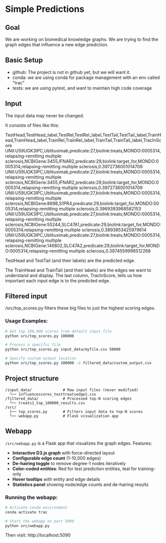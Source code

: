 # Simple Predictions

## Goal

We are working on biomedical knowledge graphs.  We are trying to find the graph edges that influence a new edge prediction.

## Basic Setup

* github: The project is not in github yet, but we will want it.
* conda: we are using conda for package management with an env called "trac"
* tests: we are using pytest, and want to maintain high code coverage

## Input

The input data may never be changed.  

It consists of files like this:

TestHead,TestHead_label,TestRel,TestRel_label,TestTail,TestTail_label,TrainHead,TrainHead_label,TrainRel,TrainRel_label,TrainTail,TrainTail_label,TracInScore
UNII:U59UGK3IPC,Ublituximab,predicate:27,biolink:treats,MONDO:0005314,relapsing-remitting multiple sclerosis,NCBIGene:3455,IFNAR2,predicate:29,biolink:target_for,MONDO:0005314,relapsing-remitting multiple sclerosis,0.3972736001014709
UNII:U59UGK3IPC,Ublituximab,predicate:27,biolink:treats,MONDO:0005314,relapsing-remitting multiple sclerosis,NCBIGene:3455,IFNAR2,predicate:29,biolink:target_for,MONDO:0005314,relapsing-remitting multiple sclerosis,0.3972736001014709
UNII:U59UGK3IPC,Ublituximab,predicate:27,biolink:treats,MONDO:0005314,relapsing-remitting multiple sclerosis,NCBIGene:8698,S1PR4,predicate:29,biolink:target_for,MONDO:0005314,relapsing-remitting multiple sclerosis,0.3969393968582153
UNII:U59UGK3IPC,Ublituximab,predicate:27,biolink:treats,MONDO:0005314,relapsing-remitting multiple sclerosis,NCBIGene:55244,SLC47A1,predicate:29,biolink:target_for,MONDO:0005314,relapsing-remitting multiple sclerosis,0.3893853425979614
UNII:U59UGK3IPC,Ublituximab,predicate:27,biolink:treats,MONDO:0005314,relapsing-remitting multiple sclerosis,NCBIGene:146802,SLC47A2,predicate:29,biolink:target_for,MONDO:0005314,relapsing-remitting multiple sclerosis,0.3874559998512268

TestHead and TestTail (and their labels) are the predicted edge.

The TrainHead and TrainTail (and their labels) are the edges we want to understand and display.   The last column, TracInScore, tells us how important each input edge is to the predicted edge.

## Filtered input

/src/top_scores.py filters these big files to just the highest scoring edges.

### Usage Examples:
```bash
# Get top 100,000 scores from default input file
python src/top_scores.py 100000

# Process a specific file
python src/top_scores.py input_data/myfile.csv 50000

# Specify custom output location
python src/top_scores.py 100000 -o filtered_data/custom_output.csv
```

## Project structure
```
/input_data/              # Raw input files (never modified)
  └── influencescores_testtreatsedge1.csv
/filtered_data/           # Processed top-N scoring edges
  └── treats1_top_100000_results.csv
/src/
  ├── top_scores.py       # Filters input data to top-N scores
  └── webapp.py           # Flask visualization app
```

## Webapp

`/src/webapp.py` is a Flask app that visualizes the graph edges. Features:
- **Interactive D3.js graph** with force-directed layout
- **Configurable edge count** (1-10,000 edges)
- **De-hairing toggle** to remove degree-1 nodes iteratively
- **Color-coded entities**: Red for test prediction entities, teal for training-only
- **Hover tooltips** with entity and edge details
- **Statistics panel** showing node/edge counts and de-hairing results

### Running the webapp:
```bash
# Activate conda environment
conda activate trac

# Start the webapp on port 5090
python src/webapp.py
```

Then visit: http://localhost:5090
